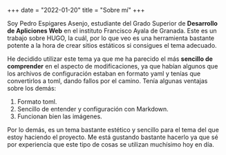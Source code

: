 +++
date = "2022-01-20"
title = "Sobre mí"
+++

Soy Pedro Espigares Asenjo, estudiante del Grado Superior de **Desarrollo de Apliciones Web** en el instituto Francisco Ayala de Granada. Este es un trabajo sobre HUGO, la cuál, por lo que veo es una herramienta bastante potente a la hora de crear sitios estáticos si consigues el tema adecuado.

He decidido utilizar este tema ya que me ha parecido el más **sencillo de comprender** en el aspecto de modificaciones, ya que habían algunos que los archivos de configuración estaban en formato yaml y tenías que convertirlos a toml, dando fallos por el camino. Tenía algunas ventajas sobre los demás:

1. Formato toml.
2. Sencillo de entender y configuración con Markdown.
3. Funcionan bien las imágenes.

Por lo demás, es un tema bastante estético y sencillo para el tema del que estoy haciendo el proyecto. Me está gustando bastante hacerlo ya que sé por experiencia que este tipo de cosas se utilizan muchísimo hoy en día.


